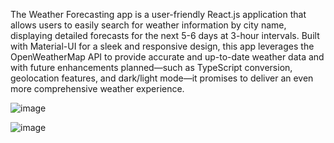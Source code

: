 The Weather Forecasting app is a user-friendly React.js application that allows users to easily search for weather information by city name, displaying detailed forecasts for the next 5-6 days at 3-hour intervals. Built with Material-UI for a sleek and responsive design, this app leverages the OpenWeatherMap API to provide accurate and up-to-date weather data and with future enhancements planned—such as TypeScript conversion, geolocation features, and dark/light mode—it promises to deliver an even more comprehensive weather experience.


![image](https://github.com/user-attachments/assets/ec9c37bf-5351-4961-9454-7bf78e5ad937)


![image](https://github.com/user-attachments/assets/2f7d554c-acd7-461b-9394-5a4c7eef92e2)
